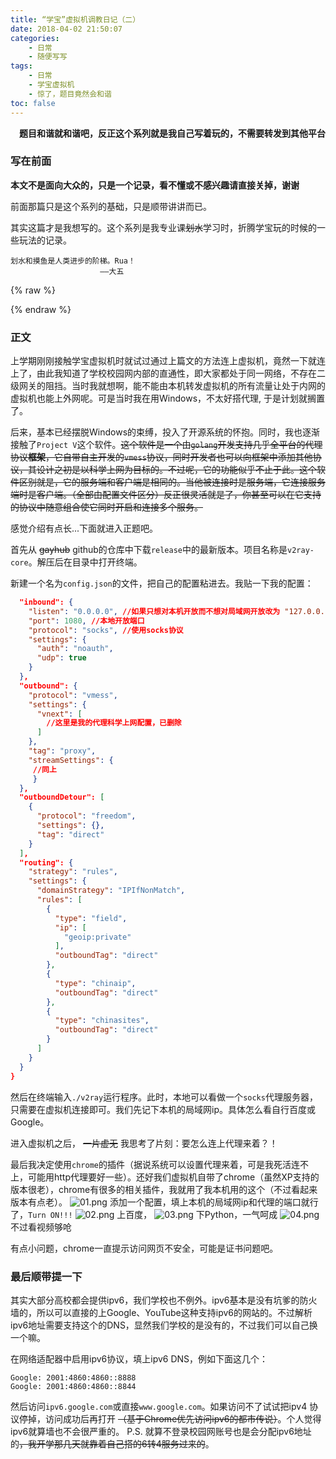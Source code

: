 ```yaml
---
title: “学宝”虚拟机调教日记（二）
date: 2018-04-02 21:50:07
categories:
	- 日常
	- 随便写写
tags:
	- 日常
	- 学宝虚拟机
	- 惊了，题目竟然会和谐
toc: false
---
```

&emsp;**题目和谐就和谐吧，反正这个系列就是我自己写着玩的，不需要转发到其他平台**
<!--more-->

### 写在前面
**本文不是面向大众的，只是一个记录，看不懂或不感兴趣请直接关掉，谢谢**

前面那篇只是这个系列的基础，只是顺带讲讲而已。

其实这篇才是我想写的。这个系列是我专业课~~划水~~学习时，折腾学宝玩的时候的一些玩法的记录。
```
划水和摸鱼是人类进步的阶梯。Rua！
					——大五
```
{% raw %}
<link rel="stylesheet" href="https://resource.rurilove.moe/statics/aplayer/APlayer.min.css">
<script src="https://resource.rurilove.moe/statics/aplayer/APlayer.min.js"></script>
<div id="player" class="aplyer" style="width: 100%;margin: auto "></div>
<script type="text/javascript">
	var ap = new APlayer({ 
	    element: document.getElementById('player'), 
	    narrow: false, 
	    autoplay: true, 
	    showlrc: false, 
	    music: { 
	        title: 'Endless Journey (instrumental)', 
	        author: '水瀬いのり', 
	        url: 'https://resource.rurilove.moe/musics/01.mp3', 
	        pic: 'https://resource.rurilove.moe/images/mufront/01.jpg' 
	    } 
	}); 
	ap.init(); 
</script>
{% endraw %}

### 正文
上学期刚刚接触学宝虚拟机时就试过通过上篇文的方法连上虚拟机，竟然一下就连上了，由此我知道了学校校园网内部的直通性，即大家都处于同一网络，不存在二级网关的阻挡。当时我就想啊，能不能由本机转发虚拟机的所有流量让处于内网的虚拟机也能上外网呢。可是当时我在用Windows，不太好搭代理, 于是计划就搁置了。

后来，基本已经摆脱Windows的束缚，投入了开源系统的怀抱。同时，我也逐渐接触了`Project V`这个软件。~~这个软件是一个由`golang`开发支持几乎全平台的代理协议**框架**，它自带自主开发的`vmess`协议，同时开发者也可以向框架中添加其他协议，其设计之初是以科学上网为目标的。不过呢，它的功能似乎不止于此。这个软件区别就是，它的服务端和客户端是相同的。当他被连接时是服务端，它连接服务端时是客户端。（全部由配置文件区分）反正很灵活就是了，你甚至可以在它支持的协议中随意组合使它同时开启和连接多个服务。~~

感觉介绍有点长...下面就进入正题吧。

首先从 ~~gayhub~~ github的仓库中下载`release`中的最新版本。项目名称是`v2ray-core`。解压后在目录中打开终端。

新建一个名为`config.json`的文件，把自己的配置粘进去。我贴一下我的配置：
```json
  "inbound": {
    "listen": "0.0.0.0", //如果只想对本机开放而不想对局域网开放改为 "127.0.0.1"
    "port": 1080, //本地开放端口
    "protocol": "socks", //使用socks协议
    "settings": {
      "auth": "noauth",
      "udp": true
    }
  },
  "outbound": {
    "protocol": "vmess",
    "settings": {
      "vnext": [
        //这里是我的代理科学上网配置，已删除
      ]
    },
    "tag": "proxy",
    "streamSettings": {
     //同上
     }
  },
  "outboundDetour": [
    {
      "protocol": "freedom",
      "settings": {},
      "tag": "direct"
    }
  ],
  "routing": {
    "strategy": "rules",
    "settings": {
      "domainStrategy": "IPIfNonMatch",
      "rules": [
        {
          "type": "field",
          "ip": [
            "geoip:private"
          ],
          "outboundTag": "direct"
        },
        {
          "type": "chinaip",
          "outboundTag": "direct"
        },
        {
          "type": "chinasites",
          "outboundTag": "direct"
        }
      ]
    }
  }
}
```

然后在终端输入`./v2ray`运行程序。此时，本地可以看做一个`socks`代理服务器，只需要在虚拟机连接即可。我们先记下本机的局域网ip。具体怎么看自行百度或Google。

进入虚拟机之后， ~~一片虚无~~ 我思考了片刻：要怎么连上代理来着？！

最后我决定使用`chrome`的插件（据说系统可以设置代理来着，可是我死活连不上，可能用http代理要好一些）。还好我们虚拟机自带了chrome（虽然XP支持的版本很老），chrome有很多的相关插件，我就用了我本机用的这个（不过看起来版本有点老）。
![01.png](https://i.yusa.me/nGSqE0vzaKza.png)
添加一个配置，填上本机的局域网ip和代理的端口就行了，`Turn ON!!!`
![02.png](https://i.yusa.me/zKf74myRErM9.png)
上百度，
![03.png](https://i.yusa.me/0BhYXj8r3Qxq.png)
下Python，一气呵成
![04.png](https://i.yusa.me/y1fG68p3jMWd.png)
不过看视频够呛

有点小问题，chrome一直提示访问网页不安全，可能是证书问题吧。

### 最后顺带提一下
其实大部分高校都会提供ipv6，我们学校也不例外。ipv6基本是没有坑爹的防火墙的，所以可以直接的上Google、YouTube这种支持ipv6的网站的。不过解析ipv6地址需要支持这个的DNS，显然我们学校的是没有的，不过我们可以自己换一个嘛。

在网络适配器中启用ipv6协议，填上ipv6 DNS，例如下面这几个：
```
Google: 2001:4860:4860::8888
Google: 2001:4860:4860::8844
```
然后访问`ipv6.google.com`或直接`www.google.com`。如果访问不了试试把ipv4 协议停掉，访问成功后再打开 ~~（基于Chrome优先访问ipv6的都市传说）~~。个人觉得ipv6就算墙也不会很严重的。
P.S. 就算不登录校园网账号也是会分配ipv6地址的~~，我开学那几天就靠着自己搭的6转4服务过来的~~。